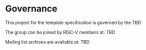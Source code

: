 # Governance

This project for the template specification is governed by the TBD

The group can be joined by RISC-V members at: TBD

Mailing list archives are available at: TBD
